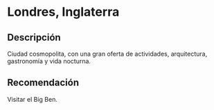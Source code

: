 # Londres, Inglaterra

## Descripción
Ciudad cosmopolita, con una gran oferta de actividades, arquitectura, gastronomía y vida nocturna.

## Recomendación
Visitar el Big Ben.